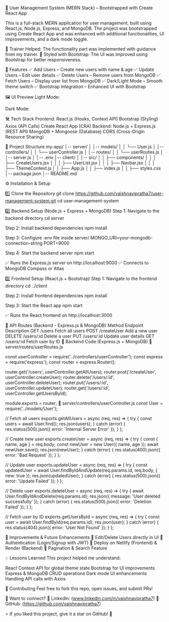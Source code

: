 🚀 User Management System (MERN Stack) – Bootstrapped with Create React App

This is a full-stack MERN application for user management, built using React.js, Node.js, Express, and MongoDB. The project was bootstrapped using Create React App and was enhanced with additional functionalities, UI improvements, and a dark mode toggle.

🔹 Trainer Helped: The functionality part was implemented with guidance from my trainer.
🔹 Styled with Bootstrap: The UI was improved using Bootstrap for better responsiveness.

📌 Features
✅ Add Users – Create new users with name & age
✅ Update Users – Edit user details
✅ Delete Users – Remove users from MongoDB
✅ Fetch Users – Display user list from MongoDB
✅ Dark/Light Mode – Smooth theme switch
✅ Bootstrap Integration – Enhanced UI with Bootstrap

🖼️ UI Preview
Light Mode:


Dark Mode:


🛠️ Tech Stack
Frontend:
React.js (Hooks, Context API)
Bootstrap (Styling)
Axios (API Calls)
Create React App (CRA)
Backend:
Node.js + Express.js (REST API)
MongoDB + Mongoose (Database)
CORS (Cross-Origin Resource Sharing)


📂 Project Structure
my-app/
│-- server/
│   │-- models/
│   │   └── User.js
│   │-- controllers/
│   │   └── userController.js
│   │-- routes/
│   │   └── userRoutes.js
│   │-- server.js
│   │-- .env
│-- client/
│   │-- src/
│   │   ├── components/
│   │   │   ├── CreateUsers.jsx
│   │   │   ├── UserList.jsx
│   │   │   ├── Navbar.jsx
│   │   │   ├── ThemeContext.js
│   │   ├── App.js
│   │   ├── index.js
│   │   ├── styles.css
│-- package.json
│-- README.md

⚙️ Installation & Setup

1️⃣ Clone the Repository
git clone https://github.com/vaishnavipratha7/user-management-system.git
cd user-management-system

2️⃣ Backend Setup (Node.js + Express + MongoDB)
   Step 1: Navigate to the backend directory
cd server

   Step 2: Install backend dependencies
npm install

   Step 3: Configure .env file inside server/
MONGO_URI=your-mongodb-connection-string
PORT=9000

Step 4: Start the backend server
npm start

✅ Runs the Express.js server on http://localhost:9000
✅ Connects to MongoDB Compass or Atlas

3️⃣ Frontend Setup (React.js + Bootstrap)
   Step 1: Navigate to the frontend directory
cd ../client

   Step 2: Install frontend dependencies
npm install

   Step 3: Start the React app
npm start

✅ Runs the React frontend on http://localhost:3000

🔗 API Routes (Backend - Express.js & MongoDB)
Method	Endpoint	Description
GET	/users	Fetch all users
POST	/createUser	Add a new user
DELETE	/users/:id	Delete a user
PUT	/users/:id	Update user details
GET	/users/:id	Fetch user by ID
📜 Backend Code (Express.js + MongoDB)
📝 server/routes/userRoutes.js

const userController = require('../controllers/userController');
const express = require('express');
const router = express.Router();

router.get('/users', userController.getAllUsers);
router.post('/createUser', userController.createUser);
router.delete('/users/:id', userController.deleteUser);
router.put('/users/:id', userController.updateUser);
router.get('/users/:id', userController.getUsersById);

module.exports = router;
📝 server/controllers/userController.js
const User = require('../models/User');

// Fetch all users
exports.getAllUsers = async (req, res) => {
  try {
    const users = await User.find();
    res.json(users);
  } catch (error) {
    res.status(500).json({ error: 'Internal Server Error' });
  }
};

// Create new user
exports.createUser = async (req, res) => {
  try {
    const { name, age } = req.body;
    const newUser = new User({ name, age });
    await newUser.save();
    res.json(newUser);
  } catch (error) {
    res.status(400).json({ error: 'Bad Request' });
  }
};

// Update user
exports.updateUser = async (req, res) => {
  try {
    const updatedUser = await User.findByIdAndUpdate(req.params.id, req.body, { new: true });
    res.json(updatedUser);
  } catch (error) {
    res.status(500).json({ error: 'Update Failed' });
  }
};

// Delete user
exports.deleteUser = async (req, res) => {
  try {
    await User.findByIdAndDelete(req.params.id);
    res.json({ message: 'User deleted successfully' });
  } catch (error) {
    res.status(500).json({ error: 'Deletion Failed' });
  }
};

// Fetch user by ID
exports.getUsersById = async (req, res) => {
  try {
    const user = await User.findById(req.params.id);
    res.json(user);
  } catch (error) {
    res.status(404).json({ error: 'User Not Found' });
  }
};

📌 Improvements & Future Enhancements
🔹 Edit/Delete Users directly in UI
🔹 Authentication (Login/Signup with JWT)
🔹 Deploy on Netlify (Frontend) & Render (Backend)
🔹 Pagination & Search Feature

💡 Lessons Learned
This project helped me understand:

React Context API for global theme state
Bootstrap for UI improvements
Express & MongoDB CRUD operations
Dark mode UI enhancements
Handling API calls with Axios


📢 Contributing
Feel free to fork this repo, open issues, and submit PRs!

📢 Want to connect?
📍 LinkedIn: (www.linkedin.com/in/vaishnavipratha7)
📍 GitHub: (https://github.com/vaishnavipratha7)


⭐ If you liked this project, give it a star on GitHub! 🌟
